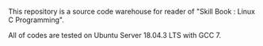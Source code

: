 This repository is a source code warehouse for reader of "Skill Book : Linux C Programming".

All of codes are tested on Ubuntu Server 18.04.3 LTS with GCC 7.
